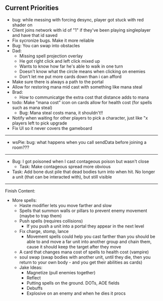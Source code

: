 ## Current Priorities
- bug: while messing with forcing desync, player got stuck with red shader on
- Client joins network with id of "1" if they've been playing singleplayer and have that id saved
- Fix sycronize bugs. Make it more reliable
- Bug: You can swap into obstacles
- Dad:
    - Missing spell projection overlay
    - He got right click and left click mixed up
    - Wants to know how far he's able to walk in one turn
    - Doesn't know what the circle means when clicking on enemies
    - Don't let me put more cards down than i can afford
- Make sure there is always a path to the portal
- Allow for restoring mana mid cast with something like mana steal
- Brad:
    - How to communicatge the extra cost that distance adds to mana
- todo: Make "mana cost" icon on cards allow for health cost (for spells such as mana steal)
    - Bug: Mana steal costs mana, it shouldn't!!
- Notify when waiting for other players to pick a character, just like "x players left to pick upgrade
- Fix UI so it never covers the gameboard

---
- wsPie: bug: what happens when you call sendData before joining a room???
---
- Bug: I got poisoned when I cast contageous poison but wasn't close
    - Task: Make contageous spread more obvious
- Task: Add bone dust pile that dead bodies turn into when hit.  No longer a unit (that can be interacted with), but still visible
---
Finish Content:
- More spells:
    - Haste modifier lets you move farther and slow
    - Spells that summon walls or pillars to prevent enemy movement (maybe to trap them)
    - Push spells (requires collisions)
        - If you push a unit into a portal they appear in the next level
    - Fix charge, stomp, lance
        - Movement spells could help you cast farther than you should be able to and move a far unit into another group and chain them, cause it should keep the target after they move
    - A card that changes mana cost of spells to health cost (vampire)
    - soul swap (swap bodies with another unit, until they die, then you return to your own body - and you get their abilities as cards)
    - Jake Ideas:
        - Magnetize (pull enemies together)
        - Reflect
        - Putting spells on the ground. DOTs, AOE fields
        - Debuffs
        - Explosive on an enemy and when he dies it procs
